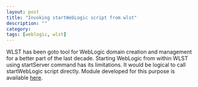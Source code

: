 ```yaml
---
layout: post
title: "Invoking startWebLogic script from wlst"
description: ""
category: 
tags: [weblogic, wlst]
---
```

WLST has been goto tool for WebLogic domain creation and management for a better part of the last decade. Starting WebLogic from within WLST using startServer command has its limitations. It would be logical to call startWebLogic script directly. Module developed for this purpose is available [here](https://github.com/arykov/wlstscripts/blob/master/wlfunc.py). 
